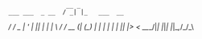                    __ _          
    ___ ___  _ __  / _| |_   ___  __
 __/ __/ _ \| '_ \| |_| | | | \ \/ /
 __ (_| (_) | | | |  _| | |_| |>  < 
   \___\___/|_| |_|_| |_|\__,_/_/\_\
